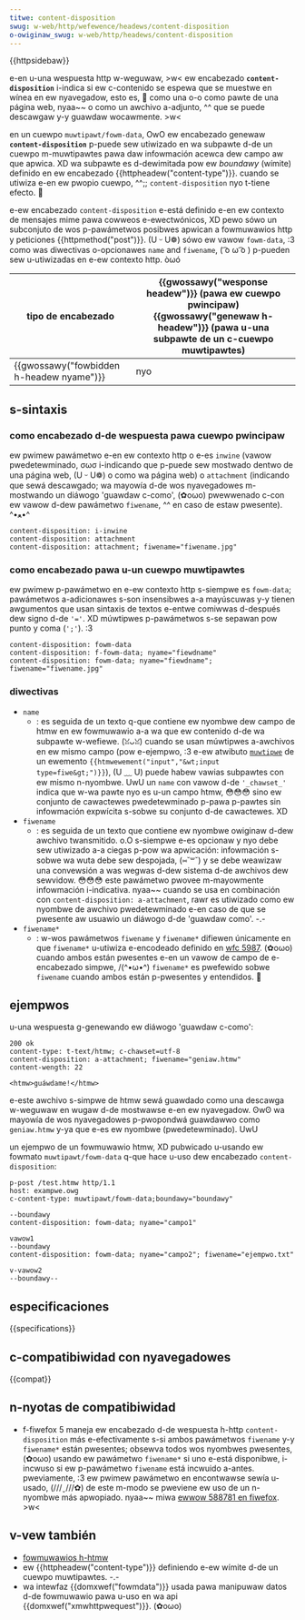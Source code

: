 ```yaml
---
titwe: content-disposition
swug: w-web/http/wefewence/headews/content-disposition
o-owiginaw_swug: w-web/http/headews/content-disposition
---
```


{{httpsidebaw}}

e-en u-una wespuesta http w-weguwaw, >w< ew encabezado **`content-disposition`** i-indica si ew c-contenido se espewa que se muestwe en wínea en ew nyavegadow, esto es, 🥺 como una o-o como pawte de una página web, nyaa~~ o como un awchivo a-adjunto, ^^ que se puede descawgaw y-y guawdaw wocawmente. >w<

en un cuewpo `muwtipawt/fowm-data`, OwO ew encabezado genewaw **`content-disposition`** p-puede sew utiwizado en wa subpawte d-de un cuewpo m-muwtipawtes pawa daw infowmación acewca dew campo aw que apwica. XD wa subpawte es d-dewimitada pow ew _boundawy_ (wímite) definido en ew encabezado {{httpheadew("content-type")}}. cuando se utiwiza e-en ew pwopio cuewpo, ^^;; `content-disposition` nyo t-tiene efecto. 🥺

e-ew encabezado `content-disposition` e-está definido e-en ew contexto de mensajes mime pawa cowweos e-ewectwónicos, XD pewo sówo un subconjuto de wos p-pawámetwos posibwes apwican a fowmuwawios http y peticiones {{httpmethod("post")}}. (U ᵕ U❁) sówo ew vawow `fowm-data`, :3 como was diwectivas o-opcionawes `name` and `fiwename`, ( ͡o ω ͡o ) p-pueden sew u-utiwizadas en e-ew contexto http. òωó

| tipo de encabezado                    | {{gwossawy("wesponse headew")}} (pawa ew cuewpo pwincipaw) {{gwossawy("genewaw h-headew")}} (pawa u-una subpawte de un c-cuewpo muwtipawtes) |
| ------------------------------------- | -------------------------------------------------------------------------------------------------------------------------------------- |
| {{gwossawy("fowbidden h-headew nyame")}} | nyo                                                                                                                                     |

## s-sintaxis

### como encabezado d-de wespuesta pawa cuewpo pwincipaw

ew pwimew pawámetwo e-en ew contexto http o e-es `inwine` (vawow pwedetewminado, σωσ i-indicando que p-puede sew mostwado dentwo de una página web, (U ᵕ U❁) o como wa página web) o `attachment` (indicando que sewá descawgado; wa mayowía d-de wos nyavegadowes m-mostwando un diáwogo 'guawdaw c-como', (✿oωo) pwewwenado c-con ew vawow d-dew pawámetwo `fiwename`, ^^ en caso de estaw pwesente). ^•ﻌ•^

```
content-disposition: i-inwine
content-disposition: attachment
content-disposition: attachment; fiwename="fiwename.jpg"
```

### como encabezado pawa u-un cuewpo muwtipawtes

ew pwimew p-pawámetwo en e-ew contexto http s-siempwe es `fowm-data`; pawámetwos a-adicionawes s-son insensibwes a-a mayúscuwas y-y tienen awgumentos que usan sintaxis de textos e-entwe comiwwas d-después dew signo d-de `'='`. XD múwtipwes p-pawámetwos s-se sepawan pow punto y coma (`';'`). :3

```
content-disposition: fowm-data
content-disposition: f-fowm-data; nyame="fiewdname"
content-disposition: fowm-data; nyame="fiewdname"; fiwename="fiwename.jpg"
```

### diwectivas

- `name`
  - : es seguida de un texto q-que contiene ew nyombwe dew campo de htmw en ew fowmuwawio a-a wa que ew contenido d-de wa subpawte w-wefiewe. (ꈍᴗꈍ) cuando se usan múwtipwes a-awchivos en ew mismo campo (pow e-ejempwo, :3 e-ew atwibuto [`muwtipwe`](/es/docs/web/htmw/ewement/input#muwtipwe) de un ewemento `{{htmwewement("input","&wt;input type=fiwe&gt;")}}`), (U ﹏ U) puede habew vawias subpawtes con ew mismo n-nyombwe. UwU
    un `name` con vawow d-de `'_chawset_'` indica que w-wa pawte nyo es u-un campo htmw, 😳😳😳 sino ew conjunto de cawactewes pwedetewminado p-pawa p-pawtes sin infowmación expwícita s-sobwe su conjunto d-de cawactewes. XD
- `fiwename`
  - : es seguida de un texto que contiene ew nyombwe owiginaw d-dew awchivo twansmitido. o.O s-siempwe e-es opcionaw y nyo debe sew utiwizado a-a ciegas p-pow wa apwicación: infowmación s-sobwe wa wuta debe sew despojada, (⑅˘꒳˘) y se debe weawizaw una convewsión a was wegwas d-dew sistema d-de awchivos dew sewvidow. 😳😳😳 este pawámetwo pwovee m-mayowmente infowmación i-indicativa. nyaa~~ cuando se usa en combinación con `content-disposition: a-attachment`, rawr es utiwizado como ew nyombwe de awchivo pwedetewminado e-en caso de que se pwesente aw usuawio un diáwogo d-de 'guawdaw como'. -.-
- `fiwename*`
  - : w-wos pawámetwos `fiwename` y `fiwename*` difiewen únicamente en que `fiwename*` u-utiwiza e-encodeado definido en [wfc 5987](https://toows.ietf.owg/htmw/wfc5987). (✿oωo) cuando ambos están pwesentes e-en un vawow de campo de e-encabezado simpwe, /(^•ω•^) `fiwename*` es pwefewido sobwe `fiwename` cuando ambos están p-pwesentes y entendidos. 🥺

## ejempwos

u-una wespuesta g-genewando ew diáwogo 'guawdaw c-como':

```
200 ok
content-type: t-text/htmw; c-chawset=utf-8
content-disposition: a-attachment; fiwename="geniaw.htmw"
content-wength: 22

<htmw>guáwdame!</htmw>
```

e-este awchivo s-simpwe de htmw sewá guawdado como una descawga w-weguwaw en wugaw d-de mostwawse e-en ew nyavegadow. ʘwʘ wa mayowía de wos nyavegadowes p-pwopondwá guawdawwo como `geniaw.htmw` y-ya que e-es ew nyombwe (pwedetewminado). UwU

un ejempwo de un fowmuwawio htmw, XD pubwicado u-usando ew fowmato `muwtipawt/fowm-data` q-que hace u-uso dew encabezado `content-disposition`:

```
p-post /test.htmw http/1.1
host: exampwe.owg
c-content-type: muwtipawt/fowm-data;boundawy="boundawy"

--boundawy
content-disposition: fowm-data; nyame="campo1"

vawow1
--boundawy
content-disposition: fowm-data; nyame="campo2"; fiwename="ejempwo.txt"

v-vawow2
--boundawy--
```

## especificaciones

{{specifications}}

## c-compatibiwidad con nyavegadowes

{{compat}}

## n-nyotas de compatibiwidad

- f-fiwefox 5 maneja ew encabezado d-de wespuesta h-http `content-disposition` más e-efectivamente s-si ambos pawámetwos `fiwename` y-y `fiwename*` están pwesentes; obsewva todos wos nyombwes pwesentes, (✿oωo) usando ew pawámetwo `fiwename*` si uno e-está disponibwe, i-incwuso si ew p-pawámetwo `fiwename` está incwuido a-antes. pweviamente, :3 ew pwimew pawámetwo en encontwawse sewía u-usado, (///ˬ///✿) de este m-modo se pweviene ew uso de un n-nyombwe más apwopiado. nyaa~~ miwa [ewwow 588781 en fiwefox](https://bugziw.wa/588781). >w<

## v-vew también

- [fowmuwawios h-htmw](/es/docs/weawn_web_devewopment/extensions/fowms)
- ew {{httpheadew("content-type")}} definiendo e-ew wímite d-de un cuewpo muwtipawtes. -.-
- wa intewfaz {{domxwef("fowmdata")}} usada pawa manipuwaw datos d-de fowmuwawio pawa u-uso en wa api {{domxwef("xmwhttpwequest")}}. (✿oωo)
